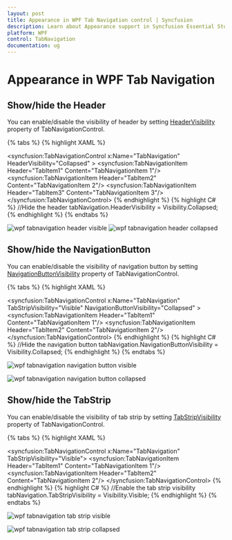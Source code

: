 ```yaml
---
layout: post
title: Appearance in WPF Tab Navigation control | Syncfusion
description: Learn about Appearance support in Syncfusion Essential Studio WPF Tab Navigation control, its elements and more.
platform: WPF
control: TabNavigation
documentation: ug
---
```


# Appearance in WPF Tab Navigation

## Show/hide the Header

You can enable/disable the visibility of header by setting [HeaderVisibility](https://help.syncfusion.com/cr/wpf/Syncfusion.Windows.Tools.Controls.TabNavigationControl.html#Syncfusion_Windows_Tools_Controls_TabNavigationControl_HeaderVisibility) property of TabNavigationControl.

{% tabs %}
{% highlight XAML %}
 <!-- TabNavigation Control -->
<syncfusion:TabNavigationControl x:Name="TabNavigation" HeaderVisibility="Collapsed" >
	<syncfusion:TabNavigationItem Header="TabItem1" Content="TabNavigationItem 1"/>
	<syncfusion:TabNavigationItem Header="TabItem2" Content="TabNavigationItem 2"/>
	<syncfusion:TabNavigationItem Header="TabItem3" Content="TabNavigationItem 3"/>
</syncfusion:TabNavigationControl>
{% endhighlight %}
{% highlight C# %}
//Hide the header
tabNavigation.HeaderVisibility = Visibility.Collapsed;
{% endhighlight %}
{% endtabs %}

![wpf tabnavigation header visible](Appearance_images/wpf-tab-navigation-header-visible.png)
![wpf tabnavigation header collapsed](Appearance_images/wpf-tab-navigation-header-collapsed.png)

## Show/hide the NavigationButton

You can enable/disable the visibility of navigation button by setting [NavigationButtonVisibility](https://help.syncfusion.com/cr/wpf/Syncfusion.Windows.Tools.Controls.TabNavigationControl.html#Syncfusion_Windows_Tools_Controls_TabNavigationControl_NavigationButtonVisibility) property of TabNavigationControl.

{% tabs %}
{% highlight XAML %}
<!-- TabNavigation Control -->
<syncfusion:TabNavigationControl x:Name="TabNavigation" TabStripVisibility="Visible" NavigationButtonVisibility="Collapsed" >
	<syncfusion:TabNavigationItem Header="TabItem1" Content="TabNavigationItem 1"/>
	<syncfusion:TabNavigationItem Header="TabItem2" Content="TabNavigationItem 2"/>
</syncfusion:TabNavigationControl>
{% endhighlight %}
{% highlight C# %}
//Hide the navigation button
tabNavigation.NavigationButtonVisibility = Visibility.Collapsed;
{% endhighlight %}
{% endtabs %}

![wpf tabnavigation navigation button visible](Appearance_images/wpf-tabnavigation-navigation-button-visibility.png)

![wpf tabnavigation navigation button collapsed](Appearance_images/wpf-tabnavigation-navigation-button-collapsed.png)

## Show/hide the TabStrip

You can enable/disable the visibility of tab strip by setting [TabStripVisibility](https://help.syncfusion.com/cr/wpf/Syncfusion.Windows.Tools.Controls.TabNavigationControl.html#Syncfusion_Windows_Tools_Controls_TabNavigationControl_TabStripVisibility) property of TabNavigationControl.

{% tabs %}
{% highlight XAML %}
<!-- TabNavigation Control -->
<syncfusion:TabNavigationControl x:Name="TabNavigation" TabStripVisibility="Visible">
	<syncfusion:TabNavigationItem Header="TabItem1" Content="TabNavigationItem 1"/>
	<syncfusion:TabNavigationItem Header="TabItem2" Content="TabNavigationItem 2"/>
</syncfusion:TabNavigationControl>
{% endhighlight %}
{% highlight C# %}
//Enable the tab strip visibility
tabNavigation.TabStripVisibility = Visibility.Visible;
{% endhighlight %}
{% endtabs %}

![wpf tabnavigation tab strip visible](Appearance_images/wpf-tabnavigation-tabstrip-button-visibility.png)

![wpf tabnavigation tab strip collapsed](Appearance_images/wpf-tabnavigation-tabstrip-button-collapsed.png)
